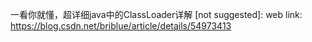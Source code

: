 一看你就懂，超详细java中的ClassLoader详解 [not suggested]:
web link: https://blog.csdn.net/briblue/article/details/54973413





